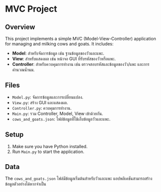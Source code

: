 # MVC Project

## Overview
This project implements a simple MVC (Model-View-Controller) application for managing and milking cows and goats. It includes:

- **Model**: สำหรับจัดการข้อมูล เช่น ฐานข้อมูลของวัวและแพะ.
- **View**: สำหรับแสดงผล เช่น หน้าจอ GUI ที่รับรหัสของวัวหรือแพะ.
- **Controller**: สำหรับควบคุมการทำงาน เช่น ตรวจสอบรหัสและข้อมูลของวัว/แพะ และการคำนวณน้ำนม.

## Files
- `Model.py`: จัดการข้อมูลและการเปลี่ยนแปลง.
- `View.py`: สร้าง GUI และแสดงผล.
- `Controller.py`: ควบคุมการทำงาน.
- `Main.py`: รวม Controller, Model, View เข้าด้วยกัน.
- `cows_and_goats.json`: ไฟล์ข้อมูลที่ใช้เก็บข้อมูลวัวและแพะ.

## Setup
1. Make sure you have Python installed.
2. Run `Main.py` to start the application.

## Data
The `cows_and_goats.json` ไฟล์มีข้อมูลเริ่มต้นสำหรับวัวและแพะ แอปพลิเคชันสามารถสร้างข้อมูลตัวอย่างได้หากจำเป็น
